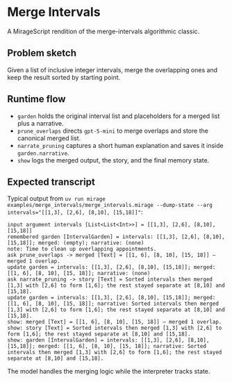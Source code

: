 # Merge Intervals

A MirageScript rendition of the merge-intervals algorithmic classic.

## Problem sketch
Given a list of inclusive integer intervals, merge the overlapping ones and keep the result sorted by starting point.

## Runtime flow
- `garden` holds the original interval list and placeholders for a merged list plus a narrative.
- `prune_overlaps` directs `gpt-5-mini` to merge overlaps and store the canonical merged list.
- `narrate_pruning` captures a short human explanation and saves it inside `garden.narrative`.
- `show` logs the merged output, the story, and the final memory state.

## Expected transcript
Typical output from `uv run mirage examples/merge_intervals/merge_intervals.mirage --dump-state --arg intervals="[[1,3], [2,6], [8,10], [15,18]]"`:
```
input argument intervals [List<List<Int>>] = [[1,3], [2,6], [8,10], [15,18]]
remembered garden [IntervalGarden] = intervals: [[1,3], [2,6], [8,10], [15,18]]; merged: (empty); narrative: (none)
note: Time to clean up overlapping appointments.
ask prune_overlaps -> merged [Text] = [[1, 6], [8, 10], [15, 18]] — merged 1 overlap.
update garden = intervals: [[1,3], [2,6], [8,10], [15,18]]; merged: [[1, 6], [8, 10], [15, 18]]; narrative: (none)
ask narrate_pruning -> story [Text] = Sorted intervals then merged [1,3] with [2,6] to form [1,6]; the rest stayed separate at [8,10] and [15,18].
update garden = intervals: [[1,3], [2,6], [8,10], [15,18]]; merged: [[1, 6], [8, 10], [15, 18]]; narrative: Sorted intervals then merged [1,3] with [2,6] to form [1,6]; the rest stayed separate at [8,10] and [15,18].
show: merged [Text] = [[1, 6], [8, 10], [15, 18]] — merged 1 overlap.
show: story [Text] = Sorted intervals then merged [1,3] with [2,6] to form [1,6]; the rest stayed separate at [8,10] and [15,18].
show: garden [IntervalGarden] = intervals: [[1,3], [2,6], [8,10], [15,18]]; merged: [[1, 6], [8, 10], [15, 18]]; narrative: Sorted intervals then merged [1,3] with [2,6] to form [1,6]; the rest stayed separate at [8,10] and [15,18].
```
The model handles the merging logic while the interpreter tracks state.
